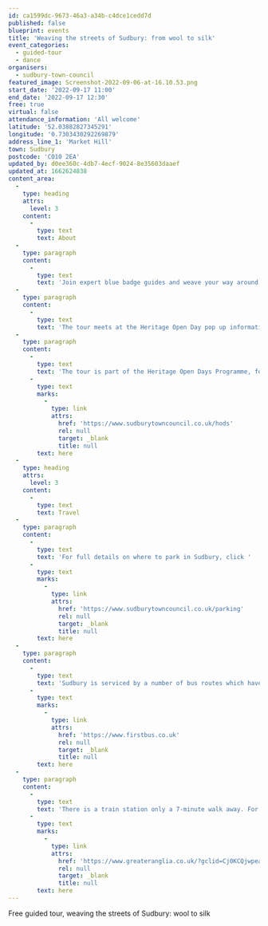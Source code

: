 ```yaml
---
id: ca1599dc-9673-46a3-a34b-c4dce1cedd7d
published: false
blueprint: events
title: 'Weaving the streets of Sudbury: from wool to silk'
event_categories:
  - guided-tour
  - dance
organisers:
  - sudbury-town-council
featured_image: Screenshot-2022-09-06-at-16.10.53.png
start_date: '2022-09-17 11:00'
end_date: '2022-09-17 12:30'
free: true
virtual: false
attendance_information: 'All welcome'
latitude: '52.03882827345291'
longitude: '0.7303430292269879'
address_line_1: 'Market Hill'
town: Sudbury
postcode: 'CO10 2EA'
updated_by: d0ee360c-4db7-4ecf-9024-8e35603daaef
updated_at: 1662624838
content_area:
  -
    type: heading
    attrs:
      level: 3
    content:
      -
        type: text
        text: About
  -
    type: paragraph
    content:
      -
        type: text
        text: 'Join expert blue badge guides and weave your way around Sudbury’s historic streets which are seeped in silk and wool weaving heritage. Architectural clues and monuments from these trades stand proudly throughout the town; from characterful Weavers’ Cottages, to mighty Silk Mills, Sudbury’s Weavers’ Piece garden packed with dye plants to Sudbury’s three magnificent medieval churches and splendid timber framed buildings, the architectural legacy of the wealth of Sudbury’s wool trade. After the decline of the wool trade, Sudbury’s spinners and weavers turned their skills to the production of lighter fabrics, including silk.'
  -
    type: paragraph
    content:
      -
        type: text
        text: 'The tour meets at the Heritage Open Day pop up information stand (look out for the pink bunting) adjacent to the Gainsborough Statue on Market Hill, Sudbury. The tour will take approximately 1.5 hours.'
  -
    type: paragraph
    content:
      -
        type: text
        text: 'The tour is part of the Heritage Open Days Programme, for more information click '
      -
        type: text
        marks:
          -
            type: link
            attrs:
              href: 'https://www.sudburytowncouncil.co.uk/hods'
              rel: null
              target: _blank
              title: null
        text: here
  -
    type: heading
    attrs:
      level: 3
    content:
      -
        type: text
        text: Travel
  -
    type: paragraph
    content:
      -
        type: text
        text: 'For full details on where to park in Sudbury, click '
      -
        type: text
        marks:
          -
            type: link
            attrs:
              href: 'https://www.sudburytowncouncil.co.uk/parking'
              rel: null
              target: _blank
              title: null
        text: here
  -
    type: paragraph
    content:
      -
        type: text
        text: 'Sudbury is serviced by a number of bus routes which have various stops around the town. For full First Bus timetables, click '
      -
        type: text
        marks:
          -
            type: link
            attrs:
              href: 'https://www.firstbus.co.uk'
              rel: null
              target: _blank
              title: null
        text: here
  -
    type: paragraph
    content:
      -
        type: text
        text: 'There is a train station only a 7-minute walk away. For Greater Anglia timetables, click '
      -
        type: text
        marks:
          -
            type: link
            attrs:
              href: 'https://www.greateranglia.co.uk/?gclid=Cj0KCQjwpeaYBhDXARIsAEzItbHTQ7xGDOIFnXcvDux8pT6RKmcN-nmwCUOlTfbvmz-JYREUTVJgyqQaAgBvEALw_wcB'
              rel: null
              target: _blank
              title: null
        text: here
---
```

Free guided tour, weaving the streets of Sudbury: wool to silk